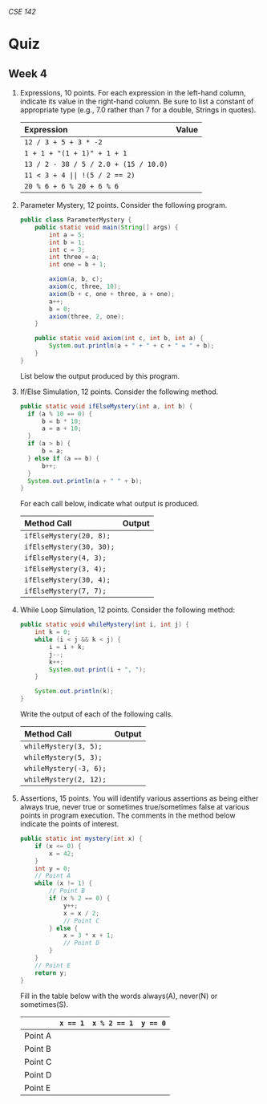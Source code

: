 _CSE 142_
# Quiz
## Week 4

1. Expressions, 10 points.  For each expression in the left-hand column, indicate its value in the right-hand column.  Be sure to list a constant of appropriate type (e.g., 7.0 rather than 7 for a double, Strings in quotes).

    | __Expression__ | __Value__ |
    | :--- | --- |
    | `12 / 3 + 5 + 3 * -2` | |
    | `1 + 1 + "(1 + 1)" + 1 + 1`	| |
    | `13 / 2 - 38 / 5 / 2.0 + (15 / 10.0)`	| |
    | `11 < 3 + 4 \|\| !(5 / 2 == 2)`	| |
    | `20 % 6 + 6 % 20 + 6 % 6` | |

2. Parameter Mystery, 12 points.  Consider the following program.

    ```java
    public class ParameterMystery {
        public static void main(String[] args) {
            int a = 5;
            int b = 1;
            int c = 3;
            int three = a;
            int one = b + 1;

            axiom(a, b, c);
            axiom(c, three, 10);
            axiom(b + c, one + three, a + one);
            a++;
            b = 0;
            axiom(three, 2, one);
        }

        public static void axiom(int c, int b, int a) {
            System.out.println(a + " + " + c + " = " + b);
        }
    }
    ```

    List below the output produced by this program.

3. If/Else Simulation, 12 points.  Consider the following method.
    ```java
    public static void ifElseMystery(int a, int b) {
      if (a % 10 == 0) {
          b = b * 10;
          a = a + 10;
      }   
      if (a > b) {
          b = a;
      } else if (a == b) {
          b++;
      }
      System.out.println(a + " " + b);
    }
    ```

    For each call below, indicate what output is produced.

    | __Method Call__ | __Output__ |
    | :--- | :--- |
    | `ifElseMystery(20, 8);` | |	
    | `ifElseMystery(30, 30);` | |	
    | `ifElseMystery(4, 3);` | |	
    | `ifElseMystery(3, 4);` | |	
    | `ifElseMystery(30, 4);` | |	
    | `ifElseMystery(7, 7);` | |	

4. While Loop Simulation, 12 points.  Consider the following method:
    ```java
    public static void whileMystery(int i, int j) {
        int k = 0;
        while (i < j && k < j) {
            i = i + k;
            j--;
            k++;
            System.out.print(i + ", ");
        }

        System.out.println(k);
    }
    ```
    Write the output of each of the following calls.

    | __Method Call__ | __Output__ |
    | :--- | :--- |
    | `whileMystery(3, 5);` | |	
    | `whileMystery(5, 3);` | |	
    | `whileMystery(-3, 6);` | |	
    | `whileMystery(2, 12);` | |	

5. Assertions, 15 points.  You will identify various assertions as being either always true, never true or sometimes true/sometimes false at various points in program execution.  The comments in the method below indicate the points of interest.

    ```java
    public static int mystery(int x) {
        if (x <= 0) {
            x = 42;
        }
        int y = 0;
        // Point A
        while (x != 1) {
            // Point B
            if (x % 2 == 0) {
                y++;
                x = x / 2;
                // Point C
            } else {
                x = 3 * x + 1;
                // Point D
            }
        }
        // Point E
        return y;
    }
    ```

    Fill in the table below with the words always(A), never(N) or sometimes(S).

    | | `x == 1` | `x % 2 == 1` | `y == 0`|
    | :--- | :--- | :--- | :--- |
    | Point A | | | |
    | Point B | | | |
    | Point C | | | |
    | Point D | | | |
    | Point E | | | |
